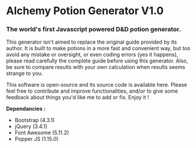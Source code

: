 # Alchemy Potion Generator V1.0
### The world's first Javascript powered D&amp;D potion generator.

This generator isn't aimed to replace the original guide provided by its author. It is built to make potions in a more fast and convenient way, but too avoid any mistake or oversight, or even coding errors (yes it happens), please read carefully the complete guide before using this generator.
Also, be sure to compare results with your own calculation when results seems strange to you.

This software is open-source and its source code is available here.
Please feel free to contribute and improve functionalities, and/or to give some feedback about things you'd like me to add or fix. Enjoy it !

**Dependancies :**

- Bootstrap (4.3.1)
- jQuery (3.4.1)
- Font Awesome (5.11.2)
- Popper JS (1.15.0)
